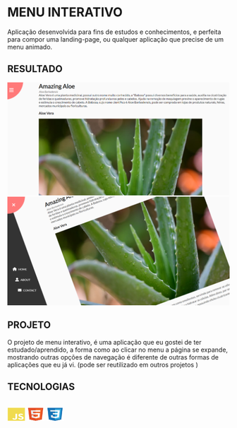 # MENU INTERATIVO
 Aplicação desenvolvida para fins de estudos e conhecimentos, e perfeita para compor uma landing-page, ou qualquer aplicação que precise de um menu animado.
 

## RESULTADO

![menuClosed](./menuClosed.png)
![menuOpen](./menuOpen.png)

 
## PROJETO 
O projeto de menu interativo, é uma aplicação que eu gostei de ter estudado/aprendido, a forma como ao clicar no menu a página se expande, mostrando outras opções de navegação é diferente de outras formas de aplicações que eu já vi. (pode ser reutilizado em outros projetos )
  
## TECNOLOGIAS 
<div style="display: inline_block"><br>
 <img align="center" alt="JS" height="30" width="40" src="https://raw.githubusercontent.com/devicons/devicon/master/icons/javascript/javascript-plain.svg">
 <img align="center" alt="HTML" height="30" width="40" src="https://raw.githubusercontent.com/devicons/devicon/master/icons/html5/html5-original.svg">
 <img align="center" alt="CSS" height="30" width="40" src="https://raw.githubusercontent.com/devicons/devicon/master/icons/css3/css3-original.svg">
</div>